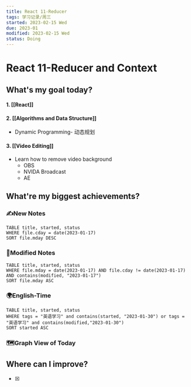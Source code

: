 ```yaml
---
title: React 11-Reducer
tags: 学习记录/周三
started: 2023-02-15 Wed
due: 2023-01
modified: 2023-02-15 Wed
status: Doing
---
```

# React 11-Reducer and Context
## What's my goal today?
#### 1. [[React]]
#### 2. [[Algorithms and Data Structure]]
- Dynamic Programming- 动态规划
#### 3. [[Video Editing]]
- Learn how to remove video background
	- OBS 
	- NVIDA Broadcast
	- AE

## What're my biggest achievements?
### ✍️New Notes

```dataview
TABLE title, started, status
WHERE file.cday = date(2023-01-17)
SORT file.mday DESC
```

### 📝Modified Notes

```dataview
TABLE title, started, status
WHERE file.mday = date(2023-01-17) AND file.cday != date(2023-01-17) AND contains(modified, "2023-01-17")
SORT file.mday ASC
```

### 🌍English-Time

```dataview
TABLE title, started, status
WHERE tags = "英语学习" and contains(started, "2023-01-30") or tags = "英语学习" and contains(modified,"2023-01-30") 
SORT started ASC
```

### 🗺️Graph View of Today

## Where can I improve?
- [x] 
